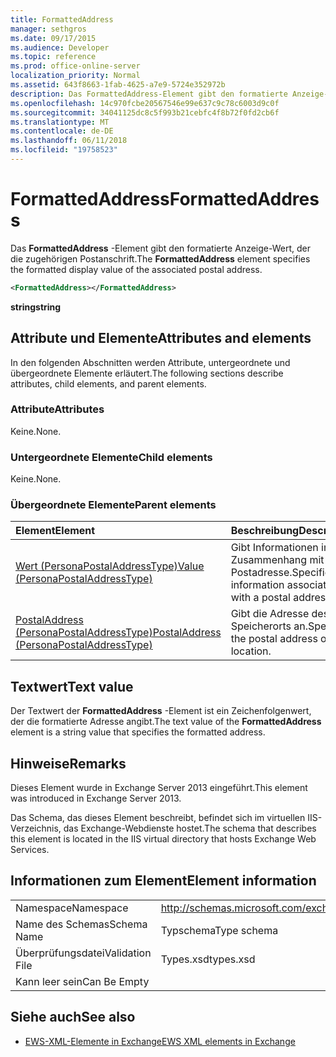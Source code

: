 ```yaml
---
title: FormattedAddress
manager: sethgros
ms.date: 09/17/2015
ms.audience: Developer
ms.topic: reference
ms.prod: office-online-server
localization_priority: Normal
ms.assetid: 643f8663-1fab-4625-a7e9-5724e352972b
description: Das FormattedAddress-Element gibt den formatierte Anzeige-Wert, der die zugehörigen Postanschrift.
ms.openlocfilehash: 14c970fcbe20567546e99e637c9c78c6003d9c0f
ms.sourcegitcommit: 34041125dc8c5f993b21cebfc4f8b72f0fd2cb6f
ms.translationtype: MT
ms.contentlocale: de-DE
ms.lasthandoff: 06/11/2018
ms.locfileid: "19758523"
---
```

# <a name="formattedaddress"></a><span data-ttu-id="69c46-103">FormattedAddress</span><span class="sxs-lookup"><span data-stu-id="69c46-103">FormattedAddress</span></span>

<span data-ttu-id="69c46-104">Das **FormattedAddress** -Element gibt den formatierte Anzeige-Wert, der die zugehörigen Postanschrift.</span><span class="sxs-lookup"><span data-stu-id="69c46-104">The **FormattedAddress** element specifies the formatted display value of the associated postal address.</span></span> 
  
```XML
<FormattedAddress></FormattedAddress>
```

 <span data-ttu-id="69c46-105">**string**</span><span class="sxs-lookup"><span data-stu-id="69c46-105">**string**</span></span>
## <a name="attributes-and-elements"></a><span data-ttu-id="69c46-106">Attribute und Elemente</span><span class="sxs-lookup"><span data-stu-id="69c46-106">Attributes and elements</span></span>

<span data-ttu-id="69c46-107">In den folgenden Abschnitten werden Attribute, untergeordnete und übergeordnete Elemente erläutert.</span><span class="sxs-lookup"><span data-stu-id="69c46-107">The following sections describe attributes, child elements, and parent elements.</span></span>
  
### <a name="attributes"></a><span data-ttu-id="69c46-108">Attribute</span><span class="sxs-lookup"><span data-stu-id="69c46-108">Attributes</span></span>

<span data-ttu-id="69c46-109">Keine.</span><span class="sxs-lookup"><span data-stu-id="69c46-109">None.</span></span>
  
### <a name="child-elements"></a><span data-ttu-id="69c46-110">Untergeordnete Elemente</span><span class="sxs-lookup"><span data-stu-id="69c46-110">Child elements</span></span>

<span data-ttu-id="69c46-111">Keine.</span><span class="sxs-lookup"><span data-stu-id="69c46-111">None.</span></span>
  
### <a name="parent-elements"></a><span data-ttu-id="69c46-112">Übergeordnete Elemente</span><span class="sxs-lookup"><span data-stu-id="69c46-112">Parent elements</span></span>

|<span data-ttu-id="69c46-113">**Element**</span><span class="sxs-lookup"><span data-stu-id="69c46-113">**Element**</span></span>|<span data-ttu-id="69c46-114">**Beschreibung**</span><span class="sxs-lookup"><span data-stu-id="69c46-114">**Description**</span></span>|
|:-----|:-----|
|[<span data-ttu-id="69c46-115">Wert (PersonaPostalAddressType)</span><span class="sxs-lookup"><span data-stu-id="69c46-115">Value (PersonaPostalAddressType)</span></span>](value-personapostaladdresstype.md) <br/> |<span data-ttu-id="69c46-116">Gibt Informationen im Zusammenhang mit eine Postadresse.</span><span class="sxs-lookup"><span data-stu-id="69c46-116">Specifies information associated with a postal address.</span></span>  <br/> |
|[<span data-ttu-id="69c46-117">PostalAddress (PersonaPostalAddressType)</span><span class="sxs-lookup"><span data-stu-id="69c46-117">PostalAddress (PersonaPostalAddressType)</span></span>](postaladdress-personapostaladdresstype.md) <br/> |<span data-ttu-id="69c46-118">Gibt die Adresse des Speicherorts an.</span><span class="sxs-lookup"><span data-stu-id="69c46-118">Specifies the postal address of the location.</span></span>  <br/> |
   
## <a name="text-value"></a><span data-ttu-id="69c46-119">Textwert</span><span class="sxs-lookup"><span data-stu-id="69c46-119">Text value</span></span>

<span data-ttu-id="69c46-120">Der Textwert der **FormattedAddress** -Element ist ein Zeichenfolgenwert, der die formatierte Adresse angibt.</span><span class="sxs-lookup"><span data-stu-id="69c46-120">The text value of the **FormattedAddress** element is a string value that specifies the formatted address.</span></span> 
  
## <a name="remarks"></a><span data-ttu-id="69c46-121">Hinweise</span><span class="sxs-lookup"><span data-stu-id="69c46-121">Remarks</span></span>

<span data-ttu-id="69c46-122">Dieses Element wurde in Exchange Server 2013 eingeführt.</span><span class="sxs-lookup"><span data-stu-id="69c46-122">This element was introduced in Exchange Server 2013.</span></span>
  
<span data-ttu-id="69c46-123">Das Schema, das dieses Element beschreibt, befindet sich im virtuellen IIS-Verzeichnis, das Exchange-Webdienste hostet.</span><span class="sxs-lookup"><span data-stu-id="69c46-123">The schema that describes this element is located in the IIS virtual directory that hosts Exchange Web Services.</span></span>
  
## <a name="element-information"></a><span data-ttu-id="69c46-124">Informationen zum Element</span><span class="sxs-lookup"><span data-stu-id="69c46-124">Element information</span></span>

|||
|:-----|:-----|
|<span data-ttu-id="69c46-125">Namespace</span><span class="sxs-lookup"><span data-stu-id="69c46-125">Namespace</span></span>  <br/> |http://schemas.microsoft.com/exchange/services/2006/types  <br/> |
|<span data-ttu-id="69c46-126">Name des Schemas</span><span class="sxs-lookup"><span data-stu-id="69c46-126">Schema Name</span></span>  <br/> |<span data-ttu-id="69c46-127">Typschema</span><span class="sxs-lookup"><span data-stu-id="69c46-127">Type schema</span></span>  <br/> |
|<span data-ttu-id="69c46-128">Überprüfungsdatei</span><span class="sxs-lookup"><span data-stu-id="69c46-128">Validation File</span></span>  <br/> |<span data-ttu-id="69c46-129">Types.xsd</span><span class="sxs-lookup"><span data-stu-id="69c46-129">types.xsd</span></span>  <br/> |
|<span data-ttu-id="69c46-130">Kann leer sein</span><span class="sxs-lookup"><span data-stu-id="69c46-130">Can Be Empty</span></span>  <br/> ||
   
## <a name="see-also"></a><span data-ttu-id="69c46-131">Siehe auch</span><span class="sxs-lookup"><span data-stu-id="69c46-131">See also</span></span>



- [<span data-ttu-id="69c46-132">EWS-XML-Elemente in Exchange</span><span class="sxs-lookup"><span data-stu-id="69c46-132">EWS XML elements in Exchange</span></span>](ews-xml-elements-in-exchange.md)

